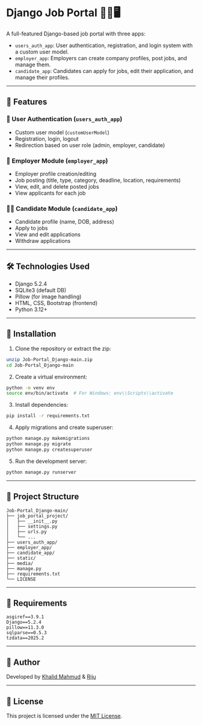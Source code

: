 # Django Job Portal 🧑‍💼🖥️

A full-featured Django-based job portal with three apps:
- `users_auth_app`: User authentication, registration, and login system with a custom user model.
- `employer_app`: Employers can create company profiles, post jobs, and manage them.
- `candidate_app`: Candidates can apply for jobs, edit their application, and manage their profiles.

---

## 🌟 Features

### 🔐 User Authentication (`users_auth_app`)
- Custom user model (`customUserModel`)
- Registration, login, logout
- Redirection based on user role (admin, employer, candidate)

### 🏢 Employer Module (`employer_app`)
- Employer profile creation/editing
- Job posting (title, type, category, deadline, location, requirements)
- View, edit, and delete posted jobs
- View applicants for each job

### 👨‍💼 Candidate Module (`candidate_app`)
- Candidate profile (name, DOB, address)
- Apply to jobs
- View and edit applications
- Withdraw applications

---

## 🛠️ Technologies Used
- Django 5.2.4
- SQLite3 (default DB)
- Pillow (for image handling)
- HTML, CSS, Bootstrap (frontend)
- Python 3.12+

---

## 🚀 Installation

1. Clone the repository or extract the zip:

```bash
unzip Job-Portal_Django-main.zip
cd Job-Portal_Django-main
```

2. Create a virtual environment:

```bash
python -m venv env
source env/bin/activate  # For Windows: env\\Scripts\\activate
```

3. Install dependencies:

```bash
pip install -r requirements.txt
```

4. Apply migrations and create superuser:

```bash
python manage.py makemigrations
python manage.py migrate
python manage.py createsuperuser
```

5. Run the development server:

```bash
python manage.py runserver
```

---

## 📁 Project Structure

```
Job-Portal_Django-main/
├── job_portal_project/
│   ├── __init__.py
│   ├── settings.py
│   ├── urls.py
│   └── ...
├── users_auth_app/
├── employer_app/
├── candidate_app/
├── static/
├── media/
├── manage.py
├── requirements.txt
└── LICENSE
```

---

## 📜 Requirements

```
asgiref==3.9.1
Django==5.2.4
pillow==11.3.0
sqlparse==0.5.3
tzdata==2025.2
```

---

## 👤 Author

Developed by [Khalid Mahmud](https://www.linkedin.com/in/skhalidmahmud) & [Riju](https://github.com/rijumia/)

---

## 📝 License

This project is licensed under the [MIT License](LICENSE).
